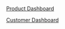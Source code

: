[Product Dashboard](https://qtracehelp.github.io/Help/products-dashboard.md)


[Customer Dashboard](https://qtracehelp.github.io/Help/customers-add)